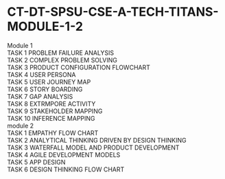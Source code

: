 # CT-DT-SPSU-CSE-A-TECH-TITANS-MODULE-1-2
Module 1 <br />
TASK 1 PROBLEM FAILURE ANALYSIS <br />
TASK 2 COMPLEX PROBLEM SOLVING <br />
TASK 3 PRODUCT CONFIGURATION FLOWCHART<br />
TASK 4 USER PERSONA<br />
TASK 5 USER JOURNEY MAP<br />
TASK 6 STORY BOARDING<br />
TASK 7 GAP ANALYSIS<br />
TASK 8 EXTRMPORE ACTIVITY<br />
TASK 9 STAKEHOLDER MAPPING<br />
TASK 10 INFERENCE MAPPING<br />
module 2 <br />
TASK 1 EMPATHY FLOW CHART <br />
TASK 2 ANALYTICAL THINKING DRIVEN BY DESIGN THINKING <br />
TASK 3 WATERFALL MODEL AND PRODUCT DEVELOPMENT<br />
TASK 4 AGILE DEVELOPMENT MODELS<br />
TASK 5 APP DESIGN<br />
TASK 6 DESIGN THINKING FLOW CHART<br />
